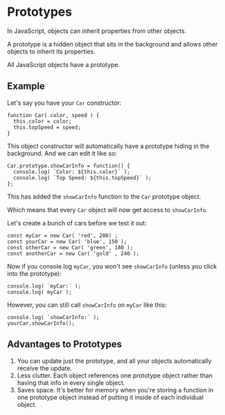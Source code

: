 # Prototypes

In JavaScript, objects can inherit properties from other objects.

A prototype is a hidden object that sits in the background and allows other objects to inherit its properties.

All JavaScript objects have a prototype.


## Example

Let's say you have your `Car` constructor:

```
function Car( color, speed ) {
  this.color = color;
  this.topSpeed = speed;
}
```

This object constructor will automatically have a prototype hiding in the background. And we can edit it like so:

```
Car.prototype.showCarInfo = function() {
  console.log( `Color: ${this.color}` );
  console.log( `Top Speed: ${this.topSpeed}` );
};
```

This has added the `showCarInfo` function to the `Car` prototype object.

Which means that every `Car` object will now get access to `showCarInfo`.

Let's create a bunch of cars before we test it out:

```
const myCar = new Car( 'red', 200) ;
const yourCar = new Car( 'blue', 150 );
const otherCar = new Car( 'green', 180 );
const anotherCar = new Car( 'gold' , 240 );
```

Now if you console.log `myCar`, you won't see `showCarInfo` (unless you click into the prototype):

```
console.log( `myCar:` );
console.log( myCar );
```

However, you can still call `showCarInfo` on `myCar` like this:

```
console.log( `showCarInfo:` );
yourCar.showCarInfo();
```


## Advantages to Prototypes

1. You can update just the prototype, and all your objects automatically receive the update.
2. Less clutter. Each object references one prototype object rather than having that info in every single object.
3. Saves space. It's better for memory when you're storing a function in one prototype object instead of putting it inside of each individual object.